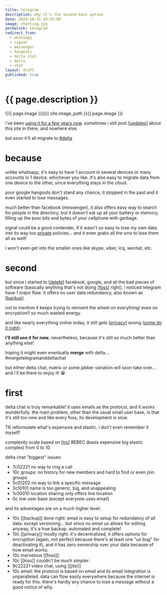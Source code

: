 ```yaml
---
title: telegram
description: why it's the second best option
date: 2020-10-31 10:33:00
image: chatting.jpg
permalink: telegram
redirect_from:
  - whatsapp
  - signal
  - messenger
  - hangouts
  - delta chat
  - delta
  - chat
layout: draft
published: true
---
```


# {{ page.description }}

![{{ page.image }}]({{ site.image_path }}{{ page.image }})

i've been [using it for a few years now](https://t.me/cregox_tv). sometimes i still post [[updates](/updates)] about this site in there, and nowhere else.

but soon it'll all migrate to [#delta](#first)

# because

unlike whatsapp, it's easy to have 1 account in several devices or many accounts in 1 device. whichever you like. it's also easy to migrate data from one device to the other, since everything stays in the cloud.

poor google hangouts don't stand any chance, it stopped in the past and it even started to lose messages.

much better than facebook (messenger), it also offers easy way to search for people in the directory, but it doesn't eat up all your battery or memory, filling up the poor bits and bytes of your cellphone with garbage.

signal could be a good contender, if it wasn't so easy to lose my own data into its way too [private](/privacy) policies... and it even grabs all the sms to lose them all as well!

i won't even get into the smaller ones like skype, viber, icq, wechat, etc.

# second

but since i started to [[delete](/delete)] facebook, google, and all the bad pieces of software (basically anything that's not doing [[foss](/foss)] right), i noticed telegram have 1 major flaw: it offers no user data redundancy, also known as [[backup](/backup)].

not to mention it keeps trying to reinvent the wheel on everything! even on encryption!! so much wasted energy.

and like nearly everything online today, it still gets [[privacy](/privacy)] wrong ([some do it right](/social)).

**i'll still use it for now**, nevertheless, because it's still so much better than anything else!

hoping it might even eventually **merge** with delta... #mergetelegramanddeltachat

but either delta chat, matrix or some jabber variation will soon take over... and i'll be there to enjoy it! 😁

# first

delta chat is truly remarkable! it uses emails as the protocol, and it works wonderfully. the main problem, other than the usual small user base, is that it's still too new and like every foss, its development is slow.

TK reformulate what's expensive and elastic. i don't even remember it myself!

complexity scale based on [[trs](/rating)] BEBEC (basis expensive big elastic complex) from 0 to 10.

delta chat "biggest" issues:

- 7c02221 no way to ring a call
- 10c groups: no history for new members and hard to find or even join groups
- 5c01202 no way to link a specific message
- 3c10101 name is too generic, big, and unappealing
- 1c00010 location sharing only offers live location
- 0c low user base (except everyone uses email)

and its advantages are on a much higher level:

- 10c [[backup]] done right: email is easy to setup for redundancy of all data. except versioning... but since no email ux allows for editing anyway, it's a true backup. automated and complete!
- 10c [[privacy]] mostly right: it's decentralized, it offers options for encryption (again, not perfect because there's at least one "ux bug" for deactivating it), and it has zero ownership over your data because of how email works.
- 10c marvelous [[foss]]: 
- 10c [[kiss]] couldn't be much simpler: 
- 9c22221 video chat, using [[jitsi]]
- 10c email: the protocol is based on email and its email integration is unparalleled. data can flow easily everywhere because the internet is ready for this. there's hardly any chance to lose a message without a good notice of why.
